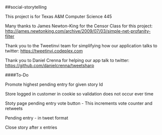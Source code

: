 ##social-storytelling

This project is for Texas A&M Computer Science 445


Many thanks to James Newton-King for the Censor Class for this project:
http://james.newtonking.com/archive/2009/07/03/simple-net-profanity-filter

Thank you to the Tweetinvi team for simplifying how our application talks to twitter:
https://tweetinvi.codeplex.com

Thank you to Daniel Crenna for helping our app talk to twitter:
https://github.com/danielcrenna/tweetsharp

####To-Do

Promote highest pending entry for given story Id

Store logged in customer in cookie so validation does not occur ever time

Stoty page pending entry vote button - This increments vote counter and retweets

Pending entry - in tweet format

Close story after x entries
